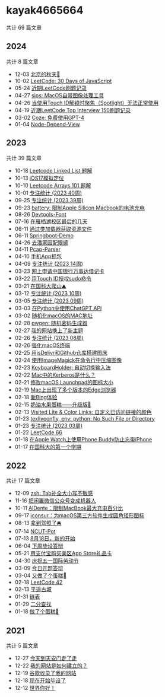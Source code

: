 # kayak4665664

共计 69 篇文章

## 2024

共计 8 篇文章

- 12-03 [北京的秋天🍂](https://www.kayak4665664.com/zh-cn/autumn-in-beijing/ "2024-12-03 21:48:54")
- 10-02 [LeetCode: 30 Days of JavaScript](https://www.kayak4665664.com/zh-cn/leetcode-30-days-of-javascript/ "2024-10-02 22:28:28")
- 05-24 [近期LeetCode刷题记录](https://www.kayak4665664.com/zh-cn/recent-leetcode-problem-solving-record/ "2024-05-24 11:18:29")
- 04-27 [sips: MacOS自带图像处理工具](https://www.kayak4665664.com/zh-cn/sips-tool-in-macos/ "2024-04-27 14:21:29")
- 04-26 [当使用Touch ID解锁时聚焦（Spotlight）无法正常使用](https://www.kayak4665664.com/zh-cn/spotlight-not-working-properly-with-touch-id-unlock-on-macos/ "2024-04-26 11:52:05")
- 04-19 [近期LeetCode Top Interview 150刷题记录](https://www.kayak4665664.com/zh-cn/recent-leetcode-top-interview-150-problem-solving-record/ "2024-04-19 11:29:31")
- 03-02 [Coze: 免费使用GPT-4](https://www.kayak4665664.com/zh-cn/coze-free-access-to-gpt-4/ "2024-03-02 22:20:31")
- 01-04 [Node-Depend-View](https://www.kayak4665664.com/zh-cn/node-depend-view/ "2024-01-04 21:51:25")

## 2023

共计 39 篇文章

- 10-18 [Leetcode Linked List 题解](https://www.kayak4665664.com/zh-cn/leetcode-linked-list-solutions/ "2023-10-18 13:34:37")
- 10-13 [iOS17模拟定位](https://www.kayak4665664.com/zh-cn/simulate-locations-for-ios17/ "2023-10-13 13:06:04")
- 10-10 [Leetcode Arrays 101 题解](https://www.kayak4665664.com/zh-cn/leetcode-arrays-101-solutions/ "2023-10-10 15:21:51")
- 10-01 [专注统计 (2023 40周)](https://www.kayak4665664.com/zh-cn/focus-statistics-40-2023/ "2023-10-01 23:07:09")
- 09-25 [专注统计 (2023 39周)](https://www.kayak4665664.com/zh-cn/focus-statistics-39-2023/ "2023-09-25 12:31:59")
- 09-23 [battery: 限制Apple Silicon Macbook的电池充电](https://www.kayak4665664.com/zh-cn/battery-battery-charge-limiter-for-apple-silicon-macbook-devices/ "2023-09-23 17:19:34")
- 08-26 [Devtools-Font](https://www.kayak4665664.com/zh-cn/devtools-font/ "2023-08-26 16:56:01")
- 07-16 [在雁栖湖校区最后的几天](https://www.kayak4665664.com/zh-cn/last-days-at-yanqi-lake-campus/ "2023-07-16 11:11:14")
- 06-11 [通过类加载器获取资源文件](https://www.kayak4665664.com/zh-cn/get-resource-files-through-classloader/ "2023-06-11 18:30:40")
- 06-11 [Springboot-Demo](https://www.kayak4665664.com/zh-cn/springboot-demo/ "2023-06-11 16:55:17")
- 04-26 [去潘家园配眼镜](https://www.kayak4665664.com/zh-cn/go-to-panjiayuan-to-get-glasses/ "2023-04-26 15:14:46")
- 04-11 [Pcap-Parser](https://www.kayak4665664.com/zh-cn/pcap-parser/ "2023-04-11 12:59:07")
- 04-10 [手机App抓包](https://www.kayak4665664.com/zh-cn/capture-packets-for-mobile-apps/ "2023-04-10 20:11:09")
- 04-09 [专注统计 (2023 14周)](https://www.kayak4665664.com/zh-cn/focus-statistics-14-2023/ "2023-04-09 22:23:25")
- 03-23 [网上申请中国银行万事达借记卡](https://www.kayak4665664.com/zh-cn/apply-for-bank-of-china-mastercard-debit-card-online/ "2023-03-23 13:06:24")
- 03-22 [用Touch ID授权sudo命令](https://www.kayak4665664.com/zh-cn/authorize-sudo-commands-with-touch-id/ "2023-03-22 12:29:48")
- 03-21 [在国科大爬山⛰️](https://www.kayak4665664.com/zh-cn/mountain-climbing-at-ucas/ "2023-03-21 22:16:27")
- 03-12 [专注统计 (2023 10周)](https://www.kayak4665664.com/zh-cn/focus-statistics-10-2023/ "2023-03-12 23:02:01")
- 03-05 [专注统计 (2023 09周)](https://www.kayak4665664.com/zh-cn/focus-statistics-09-2023/ "2023-03-05 22:58:35")
- 03-03 [在Python中使用ChatGPT API](https://www.kayak4665664.com/zh-cn/using-the-chatgpt-api-in-python/ "2023-03-03 22:58:08")
- 03-02 [随机化macOS的MAC地址](https://www.kayak4665664.com/zh-cn/randomize-mac-address-for-macos/ "2023-03-02 12:03:51")
- 02-28 [pwgen: 随机密码生成器](https://www.kayak4665664.com/zh-cn/pwgen-random-password-generator/ "2023-02-28 15:25:17")
- 02-27 [我的网站换上了新主题](https://www.kayak4665664.com/zh-cn/my-website-has-a-new-theme/ "2023-02-27 19:08:08")
- 02-26 [专注统计 (2023 08周)](https://www.kayak4665664.com/zh-cn/focus-statistics-08-2023/ "2023-02-26 23:06:13")
- 02-26 [强化macOS终端](https://www.kayak4665664.com/zh-cn/strengthen-macos-terminal/ "2023-02-26 15:34:00")
- 02-25 [用jsDelivr和Github仓库搭建图床](https://www.kayak4665664.com/zh-cn/build-a-image-hosting-service-with-jsdelivr-and-github-repository/ "2023-02-25 14:44:30")
- 02-24 [使用ImageMagick在命令行中压缩图像](https://www.kayak4665664.com/zh-cn/use-imagemagick-to-compress-the-image-in-the-command-line/ "2023-02-24 09:33:36")
- 02-23 [KeyboardHolder: 自动切换输入法](https://www.kayak4665664.com/zh-cn/keyboardholder-automatically-switch-input-methods/ "2023-02-23 22:31:25")
- 02-22 [Mac中的Kerberos是什么？](https://www.kayak4665664.com/zh-cn/what-is-kerberos-in-mac/ "2023-02-22 08:56:02")
- 02-21 [修改macOS Launchpad的图标大小](https://www.kayak4665664.com/zh-cn/modify-the-icons-size-in-macos-launchpad/ "2023-02-21 12:23:13")
- 02-19 [Mac上出现了多个版本的Edge浏览器](https://www.kayak4665664.com/zh-cn/multiple-versions-of-edge-browser-appear-on-mac/ "2023-02-19 22:18:50")
- 02-18 [新Bing体验](https://www.kayak4665664.com/zh-cn/you-re-in-welcome-to-the-new-bing/ "2023-02-18 10:41:04")
- 02-15 [奶油水果蛋糕——升级版🍰](https://www.kayak4665664.com/zh-cn/creamy-fruit-cake-an-upgraded-version/ "2023-02-15 22:57:40")
- 02-13 [Visited Lite & Color Links: 自定义已访问链接的颜色](https://www.kayak4665664.com/zh-cn/visited-lite-script-that-mark-all-visited-links-as-custom-color/ "2023-02-13 22:12:33")
- 01-23 [texliveonfly, env: python: No Such File or Directory](https://www.kayak4665664.com/zh-cn/texliveonfly-env-python-no-such-file-or-directory/ "2023-01-23 22:02:38")
- 01-23 [专注统计 (2023 03周)](https://www.kayak4665664.com/zh-cn/focus-statistics-03-2023/ "2023-01-23 21:30:53")
- 01-22 [LeetCode 66](https://www.kayak4665664.com/zh-cn/leetcode-66/ "2023-01-22 17:47:46")
- 01-18 [在Apple Watch上使用Phone Buddy防止忘带iPhone](https://www.kayak4665664.com/zh-cn/use-phone-buddy-on-apple-watch-to-prevent-forgotten-iphone/ "2023-01-18 10:45:52")
- 01-17 [在国科大的第一个学期](https://www.kayak4665664.com/zh-cn/first-semester-at-ucas/ "2023-01-17 11:00:43")

## 2022

共计 17 篇文章

- 12-09 [zsh: Tab补全大小写不敏感](https://www.kayak4665664.com/zh-cn/zsh-tab-completion-with-case-insensitivity/ "2022-12-09 16:58:14")
- 11-16 [把闲置微信公众号变成机器人](https://www.kayak4665664.com/zh-cn/turn-idle-wechat-official-account-into-a-robot/ "2022-11-16 21:06:26")
- 10-11 [AlDente：限制MacBook最大充电百分比](https://www.kayak4665664.com/zh-cn/aldente-limit-macbook-maximum-charging-percentage/ "2022-10-11 17:25:22")
- 09-17 [iconsur：为macOS第三方软件生成圆角矩形图标](https://www.kayak4665664.com/zh-cn/iconsur-generate-rounded-rectangle-icons-for-macos-third-party-software/ "2022-09-17 18:02:39")
- 08-13 [拿到驾照了🚘](https://www.kayak4665664.com/zh-cn/i-got-my-driving-license/ "2022-08-13 18:56:50")
- 07-14 [NCUT-Pot](https://www.kayak4665664.com/zh-cn/ncut-pot/ "2022-07-14 13:08:07")
- 07-13 [8月18日，新的开始](https://www.kayak4665664.com/zh-cn/august-18-a-new-beginning/ "2022-07-13 23:43:40")
- 06-04 [下周毕设答辩](https://www.kayak4665664.com/zh-cn/next-week-i-will-have-my-graduation-project-defense/ "2022-06-04 17:02:58")
- 05-21 [用支付宝购买美区App Store礼品卡](https://www.kayak4665664.com/zh-cn/buy-us-app-store-gift-cards-with-alipay/ "2022-05-21 10:16:33")
- 04-30 [庆祝五一国际劳动节](https://www.kayak4665664.com/zh-cn/international-workers-day/ "2022-04-30 21:34:53")
- 03-09 [今日开题答辩](https://www.kayak4665664.com/zh-cn/todays-thesis-proposal/ "2022-03-09 20:57:18")
- 03-04 [又做了个蛋糕🍰](https://www.kayak4665664.com/zh-cn/made-a-cake-again/ "2022-03-04 22:42:24")
- 02-18 [LeetCode 42](https://www.kayak4665664.com/zh-cn/leetcode-42/ "2022-02-18 14:33:10")
- 02-13 [平遥古城](https://www.kayak4665664.com/zh-cn/pingyao-ancient-city/ "2022-02-13 22:30:37")
- 01-31 [链表](https://www.kayak4665664.com/zh-cn/linked-list/ "2022-01-31 22:24:16")
- 01-29 [二分查找](https://www.kayak4665664.com/zh-cn/binary-search/ "2022-01-29 22:01:40")
- 01-18 [做了个蛋糕🍰](https://www.kayak4665664.com/zh-cn/made-a-cake/ "2022-01-18 22:00:30")

## 2021

共计 5 篇文章

- 12-27 [今天到天安门走了走](https://www.kayak4665664.com/zh-cn/i-went-to-tiananmen-today/ "2021-12-27 19:52:24")
- 12-22 [我的网站是如何建立的？](https://www.kayak4665664.com/zh-cn/how-my-wesite-was-built/ "2021-12-22 17:17:40")
- 12-19 [谷歌收录了我的网站](https://www.kayak4665664.com/zh-cn/google-has-indexed-my-website/ "2021-12-19 21:23:48")
- 12-18 [现在开始毕设了](https://www.kayak4665664.com/zh-cn/graduation-project-starts-now/ "2021-12-18 20:32:18")
- 12-12 [世界你好！](https://www.kayak4665664.com/zh-cn/hello-world/ "2021-12-12 21:06:46")
